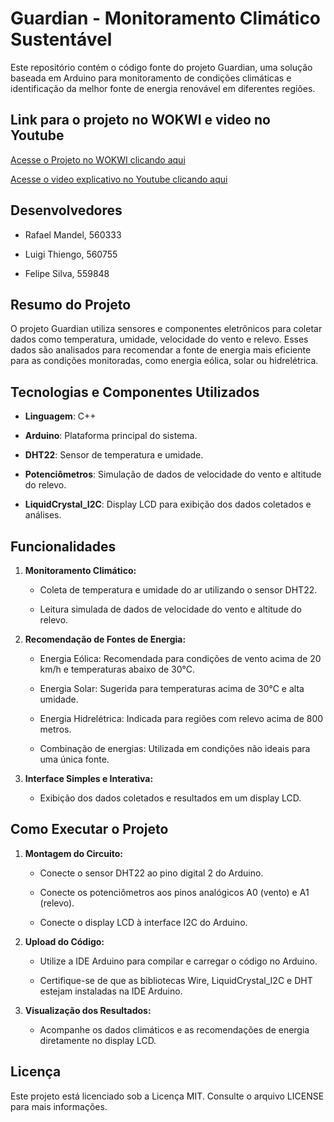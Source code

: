 # Guardian - Monitoramento Climático Sustentável

Este repositório contém o código fonte do projeto Guardian, uma solução baseada em Arduino para monitoramento de condições climáticas e identificação da melhor fonte de energia renovável em diferentes regiões.

## Link para o projeto no WOKWI e video no Youtube

[Acesse o Projeto no WOKWI clicando aqui](https://wokwi.com/projects/414857536614958081)

[Acesse o video explicativo no Youtube clicando aqui](https://youtu.be/62gEc4FMRlM)

## Desenvolvedores

- Rafael Mandel, 560333

- Luigi Thiengo, 560755

- Felipe Silva, 559848

## Resumo do Projeto

O projeto Guardian utiliza sensores e componentes eletrônicos para coletar dados como temperatura, umidade, velocidade do vento e relevo. Esses dados são analisados para recomendar a fonte de energia mais eficiente para as condições monitoradas, como energia eólica, solar ou hidrelétrica.

## Tecnologias e Componentes Utilizados

- **Linguagem**: C++

- **Arduino**: Plataforma principal do sistema.

- **DHT22**: Sensor de temperatura e umidade.

- **Potenciômetros**: Simulação de dados de velocidade do vento e altitude do relevo.

- **LiquidCrystal_I2C**: Display LCD para exibição dos dados coletados e análises.

## Funcionalidades

1. **Monitoramento Climático:**

    - Coleta de temperatura e umidade do ar utilizando o sensor DHT22.

    - Leitura simulada de dados de velocidade do vento e altitude do relevo.

2. **Recomendação de Fontes de Energia:**

    - Energia Eólica: Recomendada para condições de vento acima de 20 km/h e temperaturas abaixo de 30°C.

    - Energia Solar: Sugerida para temperaturas acima de 30°C e alta umidade.

    - Energia Hidrelétrica: Indicada para regiões com relevo acima de 800 metros.

    - Combinação de energias: Utilizada em condições não ideais para uma única fonte.

3. **Interface Simples e Interativa:**

    - Exibição dos dados coletados e resultados em um display LCD.

## Como Executar o Projeto

1. **Montagem do Circuito:**

    - Conecte o sensor DHT22 ao pino digital 2 do Arduino.

    - Conecte os potenciômetros aos pinos analógicos A0 (vento) e A1 (relevo).

    - Conecte o display LCD à interface I2C do Arduino.

2. **Upload do Código:**

    - Utilize a IDE Arduino para compilar e carregar o código no Arduino.

    - Certifique-se de que as bibliotecas Wire, LiquidCrystal_I2C e DHT estejam instaladas na IDE Arduino.

3. **Visualização dos Resultados:**

    - Acompanhe os dados climáticos e as recomendações de energia diretamente no display LCD.

## Licença

Este projeto está licenciado sob a Licença MIT. Consulte o arquivo LICENSE para mais informações.
